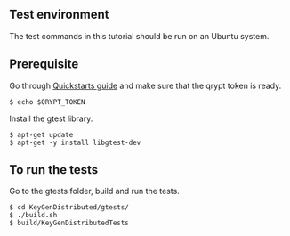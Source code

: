 ## Test environment

The test commands in this tutorial should be run on an Ubuntu system.

## Prerequisite
Go through [Quickstarts guide](README.md) and make sure that the qrypt token is ready.
```
$ echo $QRYPT_TOKEN
```

Install the gtest library.
```
$ apt-get update
$ apt-get -y install libgtest-dev
```

## To run the tests
Go to the gtests folder, build and run the tests.
```
$ cd KeyGenDistributed/gtests/
$ ./build.sh
$ build/KeyGenDistributedTests
```